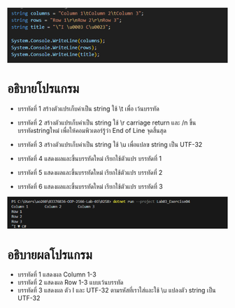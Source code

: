 
![](/Pictures/Picture-19.png)

# อธิบายโปรแกรม
- บรรทัดที่ 1 สร้างตัวแปรเก็บค่าเป็น string ใช้ \t เพื่อ เว้นบรรทัด

- บรรทัดที่ 2 สร้างตัวแปรเก็บค่าเป็น string ใช้ \r carriage return และ /n 
ขึ้นบรรทัดstringใหม่ เพื่อให้คอมพิวเตอร์รู้ว่า End of Line จุดสิ้นสุด

- บรรทัดที่ 3 สร้างตัวแปรเก็บค่าเป็น string ใช้ \u เพื่อแปลฃ string เป็น UTF-32 

- บรรทัดที่ 4 แสดงผลและขึ้นบรรทัดใหม่ เรียกใช้ตัวแปร บรรทัดที่ 1

- บรรทัดที่ 5 แสดงผลและขึ้นบรรทัดใหม่ เรียกใช้ตัวแปร บรรทัดที่ 2

- บรรทัดที่ 6 แสดงผลและขึ้นบรรทัดใหม่ เรียกใช้ตัวแปร บรรทัดที่ 3

![](/Pictures/Picture-20.png)

# อธิบายผลโปรแกรม
- บรรทัดที่ 1 แสดงผล Column 1-3
- บรรทัดที่ 2 แสดงผล Row 1-3 แบบเว้นบรรทัด
- บรรทัดที่ 3 แสดงผล ตัว I และ UTF-32 ตามรหัสที่เราใส่และใช้ \u แปลงตัว string เป็น UTF-32


